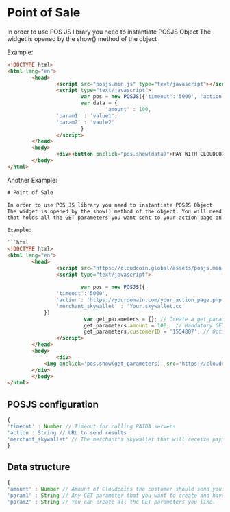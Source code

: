 # Point of Sale

In order to use POS JS library you need to instantiate POSJS Object
The widget is opened by the show() method of the object

Example:

```html
<!DOCTYPE html>
<html lang="en">
        <head>
                <script src="posjs.min.js" type="text/javascript"></script>
                <script type="text/javascript">
                        var pos = new POSJS({'timeout':'5000', 'action': 'https://e12.miroch.ru/backend.php', 'merchant_skywallet':'ax2.skywallet.cc'})
                        var data = {
                                'amount' : 100,
				'param1' : 'value1',
				'param2' : 'vaule2'
                        }
                </script>
        </head>
        <body>
                <div><button onclick="pos.show(data)">PAY WITH CLOUDCOIN</button></div>
        </body>
</html>

```
Another Example:

```html
# Point of Sale

In order to use POS JS library you need to instantiate POSJS Object
The widget is opened by the show() method of the object. You will need to provde a "get_parameters object
that holds all the GET parameters you want sent to your action page on your server. 

Example:

```html
<!DOCTYPE html>
<html lang="en">
        <head>
                <script src="https://cloudcoin.global/assets/posjs.min.v0.js" type="text/javascript"></script>
                <script type="text/javascript">
                  
                        var pos = new POSJS({
				'timeout':'5000',
				'action': 'https://yourdomain.com/your_action_page.php', 
				'merchant_skywallet' : 'Your.skywallet.cc'
			})
                         var get_parameters = {}; // Create a get_parameters object to hold GET parameters for your action page.
                         get_parameters.amount = 100;  // Mandatory GET variable specifies the amount of CloudCoins to be paid.                        
                         get_parameters.customerID = '1554887'; // Optional Merchant Variable customized by you but must be a String. 
                </script>
        </head>
        <body>
                <div>
			<img onclick='pos.show(get_parameters)' src='https://cloudcoin.global/assets.paywithcc.png' width='100'>
		</div>
        </body>
</html>

```


## POSJS configuration

```js
{
'timeout' : Number // Timeout for calling RAIDA servers
'action : String // URL to send results
'merchant_skywallet' // The merchant's skywallet that will receive payments such as 'payments.domain.com'
}
```


## Data structure
```js
{
'amount' : Number // Amount of Cloudcoins the customer should send you. This is manditory and must be included. 
'param1' : String // Any GET parameter that you want to create and have sent to  your action page.
'param2' : String // You can create all the GET parameters you like. 
```
